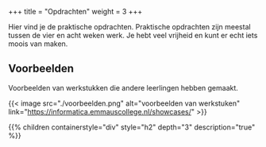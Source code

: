 +++
title = "Opdrachten"
weight = 3
+++

Hier vind je de praktische opdrachten. 
Praktische opdrachten zijn meestal tussen de vier en acht weken werk.
Je hebt veel vrijheid en kunt er echt iets moois van maken.

<!--more-->

## Voorbeelden
Voorbeelden van werkstukken die andere leerlingen hebben gemaakt.

{{< image src="./voorbeelden.png" alt="voorbeelden van werkstuken" link="https://informatica.emmauscollege.nl/showcases/" >}}

{{% children containerstyle="div" style="h2" depth="3" description="true" %}}
